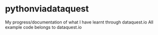 # pythonviadataquest
My progress/documentation of what I have learnt through dataquest.io
All example code belongs to dataquest.io

